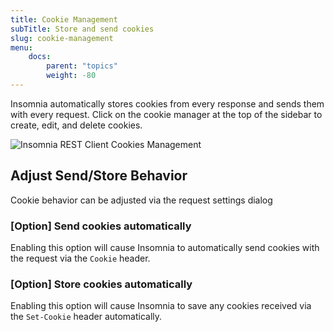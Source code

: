```yaml
---
title: Cookie Management
subTitle: Store and send cookies
slug: cookie-management
menu:
    docs:
        parent: "topics"
        weight: -80
---
```


Insomnia automatically stores cookies from every response and sends them with every request. Click
on the cookie manager at the top of the sidebar to create, edit, and delete cookies.

![Insomnia REST Client Cookies Management](/images/docs/cookies.png)

## Adjust Send/Store Behavior

Cookie behavior can be adjusted via the request settings dialog

### [Option] Send cookies automatically

Enabling this option will cause Insomnia to automatically send cookies
with the request via the `Cookie` header.

### [Option] Store cookies automatically

Enabling this option will cause Insomnia to save any cookies received via the 
`Set-Cookie` header automatically.
